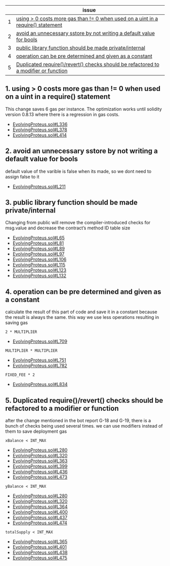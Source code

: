 | | issue |
| ----------- | ----------- |
| 1 | [using > 0 costs more gas than != 0 when used on a uint in a require() statement](#) |
| 2 | [avoid an unnecessary sstore by not writing a default value for bools](#) |
| 3 | [public library function should be made private/internal](#) |
| 4 | [operation can be pre determined and given as a constant](#) |
| 5 | [Duplicated require()/revert() checks should be refactored to a modifier or function](#) |

## 1. using > 0 costs more gas than != 0 when used on a uint in a require() statement

This change saves 6 gas per instance. The optimization works until solidity version 0.8.13 where there is a regression in gas costs.

- [EvolvingProteus.sol#L336](https://github.com/code-423n4/2023-08-shell/blob/main/src/proteus/EvolvingProteus.sol#L336)
- [EvolvingProteus.sol#L378](https://github.com/code-423n4/2023-08-shell/blob/main/src/proteus/EvolvingProteus.sol#L378)
- [EvolvingProteus.sol#L414](https://github.com/code-423n4/2023-08-shell/blob/main/src/proteus/EvolvingProteus.sol#L414)


## 2. avoid an unnecessary sstore by not writing a default value for bools

default value of the varible is false when its made, so we dont need to assign false to it

- [EvolvingProteus.sol#L211](https://github.com/code-423n4/2023-08-shell/blob/main/src/proteus/EvolvingProteus.sol#L211)


## 3. public library function should be made private/internal

Changing from public will remove the compiler-introduced checks for msg.value and decrease the contract’s method ID table size

- [EvolvingProteus.sol#L65](https://github.com/code-423n4/2023-08-shell/blob/main/src/proteus/EvolvingProteus.sol#L65)
- [EvolvingProteus.sol#L81](https://github.com/code-423n4/2023-08-shell/blob/main/src/proteus/EvolvingProteus.sol#L81)
- [EvolvingProteus.sol#L89](https://github.com/code-423n4/2023-08-shell/blob/main/src/proteus/EvolvingProteus.sol#L89)
- [EvolvingProteus.sol#L97](https://github.com/code-423n4/2023-08-shell/blob/main/src/proteus/EvolvingProteus.sol#L97)
- [EvolvingProteus.sol#L106](https://github.com/code-423n4/2023-08-shell/blob/main/src/proteus/EvolvingProteus.sol#L106)
- [EvolvingProteus.sol#L115](https://github.com/code-423n4/2023-08-shell/blob/main/src/proteus/EvolvingProteus.sol#L115)
- [EvolvingProteus.sol#L123](https://github.com/code-423n4/2023-08-shell/blob/main/src/proteus/EvolvingProteus.sol#L123)
- [EvolvingProteus.sol#L132](https://github.com/code-423n4/2023-08-shell/blob/main/src/proteus/EvolvingProteus.sol#L132)


## 4. operation can be pre determined and given as a constant

calculate the result of this part of code and save it in a constant because the result is always the same. this way we use less operations resulting in saving gas

`2 * MULTIPLIER`
- [EvolvingProteus.sol#L709](https://github.com/code-423n4/2023-08-shell/blob/main/src/proteus/EvolvingProteus.sol#L709)

`MULTIPLIER * MULTIPLIER`
- [EvolvingProteus.sol#L751](https://github.com/code-423n4/2023-08-shell/blob/main/src/proteus/EvolvingProteus.sol#L751)
- [EvolvingProteus.sol#L782](https://github.com/code-423n4/2023-08-shell/blob/main/src/proteus/EvolvingProteus.sol#L782)

`FIXED_FEE * 2`
- [EvolvingProteus.sol#L834](https://github.com/code-423n4/2023-08-shell/blob/main/src/proteus/EvolvingProteus.sol#L834)


## 5. Duplicated require()/revert() checks should be refactored to a modifier or function

after the change mentioned in the bot report G-18 and G-19, there is a bunch of checks being used several times. we can use modifiers instead of them to save deployment gas

`xBalance < INT_MAX`
- [EvolvingProteus.sol#L280](https://github.com/code-423n4/2023-08-shell/blob/main/src/proteus/EvolvingProteus.sol#L280)
- [EvolvingProteus.sol#L320](https://github.com/code-423n4/2023-08-shell/blob/main/src/proteus/EvolvingProteus.sol#L320)
- [EvolvingProteus.sol#L363](https://github.com/code-423n4/2023-08-shell/blob/main/src/proteus/EvolvingProteus.sol#L363)
- [EvolvingProteus.sol#L399](https://github.com/code-423n4/2023-08-shell/blob/main/src/proteus/EvolvingProteus.sol#L399)
- [EvolvingProteus.sol#L436](https://github.com/code-423n4/2023-08-shell/blob/main/src/proteus/EvolvingProteus.sol#L436)
- [EvolvingProteus.sol#L473](https://github.com/code-423n4/2023-08-shell/blob/main/src/proteus/EvolvingProteus.sol#L473)

`yBalance < INT_MAX`
- [EvolvingProteus.sol#L280](https://github.com/code-423n4/2023-08-shell/blob/main/src/proteus/EvolvingProteus.sol#L280)
- [EvolvingProteus.sol#L320](https://github.com/code-423n4/2023-08-shell/blob/main/src/proteus/EvolvingProteus.sol#L320)
- [EvolvingProteus.sol#L364](https://github.com/code-423n4/2023-08-shell/blob/main/src/proteus/EvolvingProteus.sol#L364)
- [EvolvingProteus.sol#L400](https://github.com/code-423n4/2023-08-shell/blob/main/src/proteus/EvolvingProteus.sol#L400)
- [EvolvingProteus.sol#L437](https://github.com/code-423n4/2023-08-shell/blob/main/src/proteus/EvolvingProteus.sol#L437)
- [EvolvingProteus.sol#L474](https://github.com/code-423n4/2023-08-shell/blob/main/src/proteus/EvolvingProteus.sol#L474)

`totalSupply < INT_MAX`
- [EvolvingProteus.sol#L365](https://github.com/code-423n4/2023-08-shell/blob/main/src/proteus/EvolvingProteus.sol#L365)
- [EvolvingProteus.sol#L401](https://github.com/code-423n4/2023-08-shell/blob/main/src/proteus/EvolvingProteus.sol#L401)
- [EvolvingProteus.sol#L438](https://github.com/code-423n4/2023-08-shell/blob/main/src/proteus/EvolvingProteus.sol#L438)
- [EvolvingProteus.sol#L475](https://github.com/code-423n4/2023-08-shell/blob/main/src/proteus/EvolvingProteus.sol#L475)
